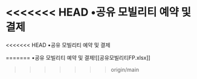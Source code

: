 <<<<<<< HEAD
•공유 모빌리티 예약 및 결제
=======
<<<<<<< HEAD
•공유 모빌리티 예약 및 결제

=======
•공유 모빌리티 예약 및 결제![[공유모빌리티FP.xlsx]]
>>>>>>> origin/main
